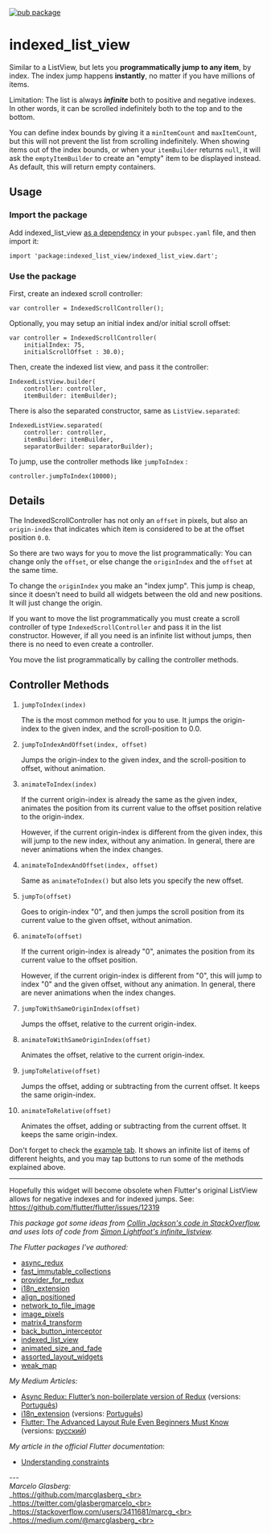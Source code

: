 [![pub package](https://img.shields.io/pub/v/indexed_list_view.svg)](https://pub.dartlang.org/packages/indexed_list_view)

# indexed_list_view

Similar to a ListView, but lets you **programmatically jump to any item**, by index.
The index jump happens **instantly**, no matter if you have millions of items.

Limitation: The list is always **_infinite_** both to positive and negative indexes.
In other words, it can be scrolled indefinitely both to the top and to the bottom.

You can define index bounds by giving it a `minItemCount` and `maxItemCount`, 
but this will not prevent the list from scrolling indefinitely.
When showing items out of the index bounds, or when your `itemBuilder` returns `null`, 
it will ask the `emptyItemBuilder` to create an "empty" item to be displayed instead. 
As default, this will return empty containers.

## Usage

### Import the package

Add indexed_list_view [as a dependency](https://pub.dartlang.org/packages/indexed_list_view#-installing-tab-) 
in your `pubspec.yaml` file, and then import it:

    import 'package:indexed_list_view/indexed_list_view.dart';

### Use the package

First, create an indexed scroll controller:

    var controller = IndexedScrollController();
    
Optionally, you may setup an initial index and/or initial scroll offset:

    var controller = IndexedScrollController(
        initialIndex: 75,
        initialScrollOffset : 30.0);    

Then, create the indexed list view, and pass it the controller:

    IndexedListView.builder(
        controller: controller, 
        itemBuilder: itemBuilder);

There is also the separated constructor, same as `ListView.separated`:

    IndexedListView.separated(
        controller: controller, 
        itemBuilder: itemBuilder,
        separatorBuilder: separatorBuilder);

To jump, use the controller methods like `jumpToIndex` :

    controller.jumpToIndex(10000);

## Details

The IndexedScrollController has not only an `offset` in pixels, 
but also an `origin-index` that indicates which item is considered to be at the offset position `0.0`.

So there are two ways for you to move the list programmatically: 
You can change only the `offset`, 
or else change the `originIndex` and the `offset` at the same time.

To change the `originIndex` you make an "index jump". 
This jump is cheap, since it doesn't need to build all widgets between the old and new positions.
It will just change the origin.

If you want to move the list programmatically you must create a scroll controller of type `IndexedScrollController` 
and pass it in the list constructor.
However, if all you need is an infinite list without jumps, then there is no need to even create a controller.

You move the list programmatically by calling the controller methods.   

## Controller Methods

1. `jumpToIndex(index)`

    The is the most common method for you to use.
    It jumps the origin-index to the given index, and the scroll-position to 0.0.

2. `jumpToIndexAndOffset(index, offset)`

   Jumps the origin-index to the given index, and the scroll-position to offset, without animation.
  
3. `animateToIndex(index)`

   If the current origin-index is already the same as the given index,
   animates the position from its current value to the offset position
   relative to the origin-index.    
   
   However, if the current origin-index is different from the given index,
   this will jump to the new index, without any animation.
   In general, there are never animations when the index changes.

2. `animateToIndexAndOffset(index, offset)`

   Same as `animateToIndex()` but also lets you specify the new offset.
  
4. `jumpTo(offset)`

    Goes to origin-index "0", 
    and then jumps the scroll position from its current value to the given offset,
    without animation.

4. `animateTo(offset)`

   If the current origin-index is already "0",
   animates the position from its current value to the offset position.
   
   However, if the current origin-index is different from "0",
   this will jump to index "0" and the given offset, without any animation.
   In general, there are never animations when the index changes.

5. `jumpToWithSameOriginIndex(offset)`
   
   Jumps the offset, relative to the current origin-index.

6. `animateToWithSameOriginIndex(offset)`

   Animates the offset, relative to the current origin-index.

7. `jumpToRelative(offset)`

   Jumps the offset, adding or subtracting from the current offset.
   It keeps the same origin-index.

8. `animateToRelative(offset)`

   Animates the offset, adding or subtracting from the current offset.
   It keeps the same origin-index.

Don't forget to check the [example tab](https://pub.dartlang.org/packages/indexed_list_view#-example-tab-).
It shows an infinite list of items of different heights, and you may tap buttons to
run some of the methods explained above.

********

Hopefully this widget will become obsolete when Flutter's original ListView allows for negative
indexes and for indexed jumps. See: https://github.com/flutter/flutter/issues/12319

*This package got some ideas from [Collin Jackson's code in StackOverflow](https://stackoverflow.com/questions/44468337/how-can-i-make-a-scrollable-wrapping-view-with-flutter),
and uses lots of code from [Simon Lightfoot's infinite_listview](https://pub.dev/packages/infinite_listview).* 

*The Flutter packages I've authored:* 
* <a href="https://pub.dev/packages/async_redux">async_redux</a>
* <a href="https://pub.dev/packages/fast_immutable_collections">fast_immutable_collections</a>
* <a href="https://pub.dev/packages/provider_for_redux">provider_for_redux</a>
* <a href="https://pub.dev/packages/i18n_extension">i18n_extension</a>
* <a href="https://pub.dev/packages/align_positioned">align_positioned</a>
* <a href="https://pub.dev/packages/network_to_file_image">network_to_file_image</a>
* <a href="https://pub.dev/packages/image_pixels">image_pixels</a>
* <a href="https://pub.dev/packages/matrix4_transform">matrix4_transform</a> 
* <a href="https://pub.dev/packages/back_button_interceptor">back_button_interceptor</a>
* <a href="https://pub.dev/packages/indexed_list_view">indexed_list_view</a> 
* <a href="https://pub.dev/packages/animated_size_and_fade">animated_size_and_fade</a>
* <a href="https://pub.dev/packages/assorted_layout_widgets">assorted_layout_widgets</a>
* <a href="https://pub.dev/packages/weak_map">weak_map</a>

*My Medium Articles:*
* <a href="https://medium.com/flutter-community/https-medium-com-marcglasberg-async-redux-33ac5e27d5f6">Async Redux: Flutter’s non-boilerplate version of Redux</a> (versions: <a href="https://medium.com/flutterando/async-redux-pt-brasil-e783ceb13c43">Português</a>)
* <a href="https://medium.com/flutter-community/i18n-extension-flutter-b966f4c65df9">i18n_extension</a> (versions: <a href="https://medium.com/flutterando/qual-a-forma-f%C3%A1cil-de-traduzir-seu-app-flutter-para-outros-idiomas-ab5178cf0336">Português</a>)
* <a href="https://medium.com/flutter-community/flutter-the-advanced-layout-rule-even-beginners-must-know-edc9516d1a2">Flutter: The Advanced Layout Rule Even Beginners Must Know</a> (versions: <a href="https://habr.com/ru/post/500210/">русский</a>)

*My article in the official Flutter documentation*:
* <a href="https://flutter.dev/docs/development/ui/layout/constraints">Understanding constraints</a>

---<br>_Marcelo Glasberg:_<br>
_https://github.com/marcglasberg_<br>
_https://twitter.com/glasbergmarcelo_<br>
_https://stackoverflow.com/users/3411681/marcg_<br>
_https://medium.com/@marcglasberg_<br>




